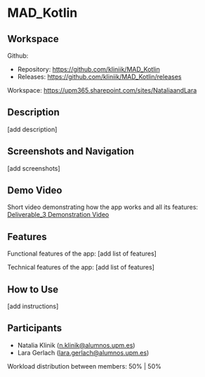# MAD_Kotlin

## Workspace
Github:
- Repository: https://github.com/kliniik/MAD_Kotlin
- Releases: https://github.com/kliniik/MAD_Kotlin/releases

Workspace: https://upm365.sharepoint.com/sites/NataliaandLara

## Description
[add description]

## Screenshots and Navigation
[add screenshots]

## Demo Video
Short video demonstrating how the app works and all its features:
[Deliverable_3 Demonstration Video](https://drive.google.com/file/d/1rVOf5V_Elpv9C39CvpGGCS-eJqftWSPU/view?usp=sharing)

## Features
Functional features of the app:
[add list of features]

Technical features of the app:
[add list of features]

## How to Use
[add instructions]

## Participants
- Natalia Klinik (n.klinik@alumnos.upm.es)
- Lara Gerlach (lara.gerlach@alumnos.upm.es)

Workload distribution between members: 50% | 50%
